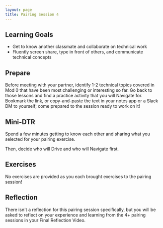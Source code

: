 ```yaml
---
layout: page
title: Pairing Session 4
---
```


## Learning Goals

- Get to know another classmate and collaborate on technical work
- Fluently screen share, type in front of others, and communicate technical concepts

## Prepare

Before meeting with your partner, identify 1-2 technical topics covered in Mod 0 that have been most challenging or interesting so far. Go back to those lessons and find a practice activity that you will Navigate for. Bookmark the link, or copy-and-paste the text in your notes app or a Slack DM to yourself; come prepared to the session ready to work on it!

## Mini-DTR

Spend a few minutes getting to know each other and sharing what you selected for your pairing exercise.

Then, decide who will Drive and who will Navigate first.

## Exercises

No exercises are provided as you each brought exercises to the pairing session!

## Reflection

There isn't a reflection for this pairing session specifically, but you will be asked to reflect on your experience and learning from the 4+ pairing sessions in your Final Reflection Video.

<br><br>
